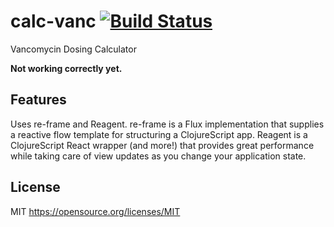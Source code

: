 # calc-vanc [![Build Status](https://travis-ci.org/adolby/calc-vanc.svg?branch=master)](https://travis-ci.org/adolby/calc-vanc)
Vancomycin Dosing Calculator

**Not working correctly yet.**

## Features
Uses re-frame and Reagent. re-frame is a Flux implementation that supplies a reactive flow template for structuring a ClojureScript app. Reagent is a ClojureScript React wrapper (and more!) that provides great performance while taking care of view updates as you change your application state.

## License
MIT https://opensource.org/licenses/MIT
